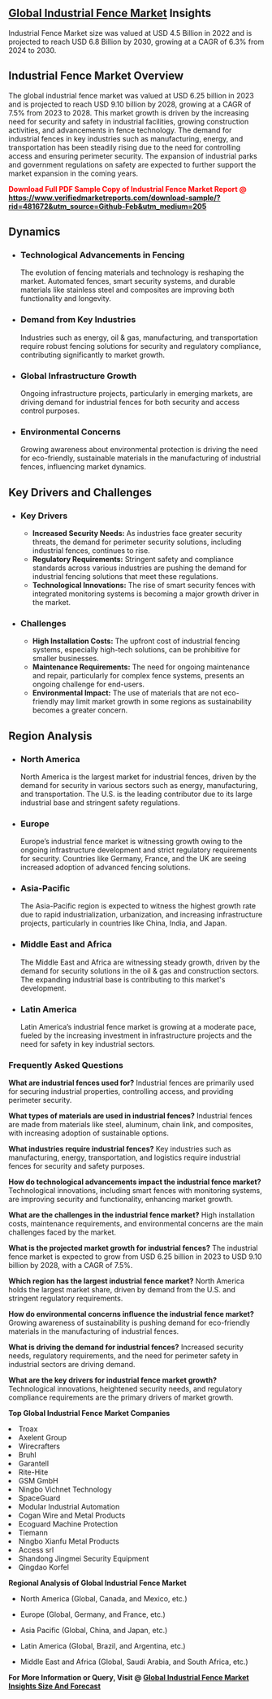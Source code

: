 <h2><a href="https://www.verifiedmarketreports.com/download-sample/?rid=481672&amp;utm_source=Github&amp;utm_medium=205" target="_blank">Global Industrial Fence Market</a> Insights</h2><p>Industrial Fence Market size was valued at USD 4.5 Billion in 2022 and is projected to reach USD 6.8 Billion by 2030, growing at a CAGR of 6.3% from 2024 to 2030.</p><p><h2>Industrial Fence Market Overview</h2> <p>The global industrial fence market was valued at USD 6.25 billion in 2023 and is projected to reach USD 9.10 billion by 2028, growing at a CAGR of 7.5% from 2023 to 2028. This market growth is driven by the increasing need for security and safety in industrial facilities, growing construction activities, and advancements in fence technology. The demand for industrial fences in key industries such as manufacturing, energy, and transportation has been steadily rising due to the need for controlling access and ensuring perimeter security. The expansion of industrial parks and government regulations on safety are expected to further support the market expansion in the coming years.</p> <p><strong><p><span class=""><span style="color: #ff0000;"><strong>Download Full PDF Sample Copy of Industrial Fence Market Report</strong> @ </span><a href="https://www.verifiedmarketreports.com/download-sample/?rid=481672&amp;utm_source=Github-Feb&amp;utm_medium=205" target="_blank">https://www.verifiedmarketreports.com/download-sample/?rid=481672&amp;utm_source=Github-Feb&amp;utm_medium=205</a></span></p></strong></p> <h2>Dynamics</h2> <ul> <li><h3>Technological Advancements in Fencing</h3> The evolution of fencing materials and technology is reshaping the market. Automated fences, smart security systems, and durable materials like stainless steel and composites are improving both functionality and longevity.</li> <li><h3>Demand from Key Industries</h3> Industries such as energy, oil & gas, manufacturing, and transportation require robust fencing solutions for security and regulatory compliance, contributing significantly to market growth.</li> <li><h3>Global Infrastructure Growth</h3> Ongoing infrastructure projects, particularly in emerging markets, are driving demand for industrial fences for both security and access control purposes.</li> <li><h3>Environmental Concerns</h3> Growing awareness about environmental protection is driving the need for eco-friendly, sustainable materials in the manufacturing of industrial fences, influencing market dynamics.</li> </ul> <h2>Key Drivers and Challenges</h2> <ul> <li><h3>Key Drivers</h3> <ul> <li><strong>Increased Security Needs:</strong> As industries face greater security threats, the demand for perimeter security solutions, including industrial fences, continues to rise.</li> <li><strong>Regulatory Requirements:</strong> Stringent safety and compliance standards across various industries are pushing the demand for industrial fencing solutions that meet these regulations.</li> <li><strong>Technological Innovations:</strong> The rise of smart security fences with integrated monitoring systems is becoming a major growth driver in the market.</li> </ul> </li> <li><h3>Challenges</h3> <ul> <li><strong>High Installation Costs:</strong> The upfront cost of industrial fencing systems, especially high-tech solutions, can be prohibitive for smaller businesses.</li> <li><strong>Maintenance Requirements:</strong> The need for ongoing maintenance and repair, particularly for complex fence systems, presents an ongoing challenge for end-users.</li> <li><strong>Environmental Impact:</strong> The use of materials that are not eco-friendly may limit market growth in some regions as sustainability becomes a greater concern.</li> </ul> </li> </ul> <h2>Region Analysis</h2> <ul> <li><h3>North America</h3> North America is the largest market for industrial fences, driven by the demand for security in various sectors such as energy, manufacturing, and transportation. The U.S. is the leading contributor due to its large industrial base and stringent safety regulations.</li> <li><h3>Europe</h3> Europe’s industrial fence market is witnessing growth owing to the ongoing infrastructure development and strict regulatory requirements for security. Countries like Germany, France, and the UK are seeing increased adoption of advanced fencing solutions.</li> <li><h3>Asia-Pacific</h3> The Asia-Pacific region is expected to witness the highest growth rate due to rapid industrialization, urbanization, and increasing infrastructure projects, particularly in countries like China, India, and Japan.</li> <li><h3>Middle East and Africa</h3> The Middle East and Africa are witnessing steady growth, driven by the demand for security solutions in the oil & gas and construction sectors. The expanding industrial base is contributing to this market's development.</li> <li><h3>Latin America</h3> Latin America’s industrial fence market is growing at a moderate pace, fueled by the increasing investment in infrastructure projects and the need for safety in key industrial sectors.</li> </ul> <h3>Frequently Asked Questions</h3> <p><strong>What are industrial fences used for?</strong> Industrial fences are primarily used for securing industrial properties, controlling access, and providing perimeter security.</p> <p><strong>What types of materials are used in industrial fences?</strong> Industrial fences are made from materials like steel, aluminum, chain link, and composites, with increasing adoption of sustainable options.</p> <p><strong>What industries require industrial fences?</strong> Key industries such as manufacturing, energy, transportation, and logistics require industrial fences for security and safety purposes.</p> <p><strong>How do technological advancements impact the industrial fence market?</strong> Technological innovations, including smart fences with monitoring systems, are improving security and functionality, enhancing market growth.</p> <p><strong>What are the challenges in the industrial fence market?</strong> High installation costs, maintenance requirements, and environmental concerns are the main challenges faced by the market.</p> <p><strong>What is the projected market growth for industrial fences?</strong> The industrial fence market is expected to grow from USD 6.25 billion in 2023 to USD 9.10 billion by 2028, with a CAGR of 7.5%.</p> <p><strong>Which region has the largest industrial fence market?</strong> North America holds the largest market share, driven by demand from the U.S. and stringent regulatory requirements.</p> <p><strong>How do environmental concerns influence the industrial fence market?</strong> Growing awareness of sustainability is pushing demand for eco-friendly materials in the manufacturing of industrial fences.</p> <p><strong>What is driving the demand for industrial fences?</strong> Increased security needs, regulatory requirements, and the need for perimeter safety in industrial sectors are driving demand.</p> <p><strong>What are the key drivers for industrial fence market growth?</strong> Technological innovations, heightened security needs, and regulatory compliance requirements are the primary drivers of market growth.</p> </p><p><strong>Top Global Industrial Fence Market Companies</strong></p><div data-test-id=""><p><li>Troax</li><li> Axelent Group</li><li> Wirecrafters</li><li> Bruhl</li><li> Garantell</li><li> Rite-Hite</li><li> GSM GmbH</li><li> Ningbo Vichnet Technology</li><li> SpaceGuard</li><li> Modular Industrial Automation</li><li> Cogan Wire and Metal Products</li><li> Ecoguard Machine Protection</li><li> Tiemann</li><li> Ningbo Xianfu Metal Products</li><li> Access srl</li><li> Shandong Jingmei Security Equipment</li><li> Qingdao Korfel</li></p><div><strong>Regional Analysis of&nbsp;Global Industrial Fence Market</strong></div><ul><li dir="ltr"><p dir="ltr">North America&nbsp;(Global, Canada, and Mexico, etc.)</p></li><li dir="ltr"><p dir="ltr">Europe (Global, Germany, and France, etc.)</p></li><li dir="ltr"><p dir="ltr">Asia Pacific&nbsp;(Global, China, and Japan, etc.)</p></li><li dir="ltr"><p dir="ltr">Latin America&nbsp;(Global, Brazil, and Argentina, etc.)</p></li><li dir="ltr">Middle East and Africa&nbsp;(Global, Saudi Arabia, and South Africa, etc.)</li></ul><p><strong>For More Information or Query, Visit @&nbsp;</strong><strong><a href="https://www.verifiedmarketreports.com/product/industrial-fence-market/?utm_source=Github&amp;utm_medium=205" target="_blank">Global Industrial Fence Market Insights Size And Forecast</a></strong></p></div>
